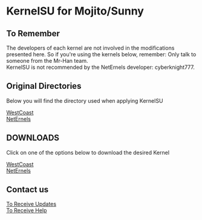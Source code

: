# **KernelSU for Mojito/Sunny**

## To Remember

The developers of each kernel are not involved in the modifications presented here. So if you're using the kernels below, remember: Only talk to someone from the Mr-Han team.<br>KernelSU is not recommended by the NetErnels developer: cyberknight777.

## Original Directories

Below you will find the directory used when applying KernelSU

[WestCoast](https://github.com/xiaomi-sdm678/android_kernel_xiaomi_mojito)<br>[NetErnels](https://github.com/yaap/kernel_xiaomi_sunny)

## DOWNLOADS

Click on one of the options below to download the desired Kernel

[WestCoast](https://web.archive.org/web/20231214201104/https://github.com/Sr-Han/WestCoast_KernelSU/releases)<br>[NetErnels](https://web.archive.org/web/20231214201104/https://github.com/Sr-Han/NetErnels_KernelSU/releases)

## Contact us

[To Receive Updates](https://t.me/kernelsu_rn10)<br>[To Receive Help](https://t.me/kernelsu_srhan)
